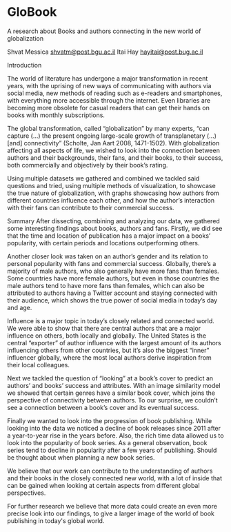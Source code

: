 # GloBook
A research about Books and authors connecting in the new world of globalization

Shvat Messica	shvatm@post.bgu.ac.il
Itai Hay	hayitai@post.bug.ac.il

Introduction

The world of literature has undergone a major transformation in recent years, with the uprising of new ways of communicating with authors via social media, new methods of reading such as e-readers and smartphones, with everything more accessible through the internet. Even libraries are becoming more obsolete for casual readers that can get their hands on books with monthly subscriptions.

The global transformation, called “globalization” by many experts, “can capture (...) the present ongoing large-scale growth of transplanetary (...) [and] connectivity” (Scholte, Jan Aart 2008, 1471-1502).
With globalization affecting all aspects of life, we wished to look into the connection between authors and their backgrounds, their fans, and their books, to their success, both commercially and objectively by their book’s rating.

Using multiple datasets we gathered and combined we tackled said questions and tried, using multiple methods of visualization, to showcase the true nature of globalization, with graphs showcasing how authors from different countries influence each other, and how the author’s interaction with their fans can contribute to their commercial success.


Summary
After dissecting, combining and analyzing our data, we gathered some interesting findings about books, authors and fans.
Firstly, we did see that the time and location of publication has a major impact on a books’ popularity, with certain periods and locations outperforming others.

Another closer look was taken on an author’s gender and its relation to personal popularity with fans and commercial success. Globally, there’s a majority of male authors, who also generally have more fans than females. Some countries have more female authors, but even in those countries the male authors tend to have more fans than females, which can also be attributed to authors having a Twitter account and staying connected with their audience, which shows the true power of social media in today’s day and age.

Influence is a major topic in today’s closely related and connected world. 
We were able to show that there are central authors that are a major influence on others, both locally and globally. The United States is the central “exporter” of author influence with the largest amount of its authors influencing others from other countries, but it’s also the biggest “inner” influencer globally, where the most local authors derive inspiration from their local colleagues. 

Next we tackled the question of “looking” at a book’s cover to predict an authors’ and books’ success and attributes.
With an image similarity model we showed that certain genres have a similar book cover, which joins the perspective of connectivity between authors. 
To our surprise, we couldn’t see a connection between a book’s cover and its eventual success.

Finally we wanted to look into the progression of book publishing. While looking into the data we noticed a decline of book releases since 2011 after a year-to-year rise in the years before. Also, the rich time data allowed us to look into the popularity of book series. As a general observation, book series tend to decline in popularity after a few years of publishing. Should be thought about when planning a new book series.

We believe that our work can contribute to the understanding of authors and their books in the closely connected new world, with a lot of inside that can be gained when looking at certain aspects from different global perspectives.

For further research we believe that more data could create an even more precise look into our findings, to give a larger image of the world of book publishing in today's global world.

